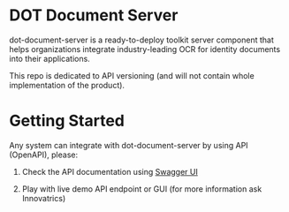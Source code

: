 # DOT Document Server

dot-document-server is a ready-to-deploy toolkit server component that helps organizations integrate industry-leading OCR for identity documents into their applications.

This repo is dedicated to API versioning (and will not contain whole implementation of the product).

# Getting Started
Any system can integrate with dot-document-server by using API (OpenAPI), please:

1. Check the API documentation using [Swagger UI](https://innovatrics.github.io/dot-document-server/?url=https://raw.githubusercontent.com/innovatrics/dot-document-server/master/api/swagger.json)

2. Play with live demo API endpoint or GUI (for more information ask Innovatrics)
